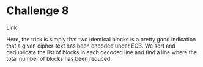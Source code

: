 # Challenge 8

[Link](http://cryptopals.com/sets/1/challenges/8)

Here, the trick is simply that two identical blocks is a pretty good indication
that a given cipher-text has been encoded under ECB. We sort and deduplicate the
list of blocks in each decoded line and find a line where the total number of
blocks has been reduced.

